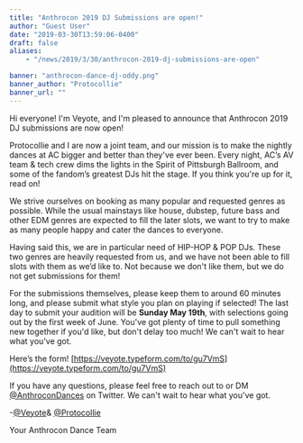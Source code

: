```yaml
---
title: "Anthrocon 2019 DJ Submissions are open!"
author: "Guest User"
date: "2019-03-30T13:59:06-0400"
draft: false
aliases:
    - "/news/2019/3/30/anthrocon-2019-dj-submissions-are-open"

banner: "anthrocon-dance-dj-oddy.png"
banner_author: "Protocollie"
banner_url: ""
---
```


Hi everyone! I'm Veyote, and I'm pleased to announce that Anthrocon 2019 DJ submissions are now open!

Protocollie and I are now a joint team, and our mission is to make the nightly dances at AC bigger and better than they've ever been. Every night, AC’s AV team &amp; tech crew dims the lights in the Spirit of Pittsburgh Ballroom, and some of the fandom’s greatest DJs hit the stage. If you think you're up for it, read on!

We strive ourselves on booking as many popular and requested genres as possible. While the usual mainstays like house, dubstep, future bass and other EDM genres are expected to fill the later slots, we want to try to make as many people happy and cater the dances to everyone.

Having said this, we are in particular need of HIP-HOP &amp; POP DJs. These two genres are heavily requested from us, and we have not been able to fill slots with them as we’d like to. Not because we don't like them, but we do not get submissions for them!

For the submissions themselves, please keep them to around 60 minutes long, and please submit what style you plan on playing if selected! The last day to submit your audition will be **Sunday May 19th**, with selections going out by the first week of June. You've got plenty of time to pull something new together if you'd like, but don't delay too much! We can't wait to hear what you've got.

Here’s the form! [https://veyote.typeform.com/to/gu7VmS](https://veyote.typeform.com/to/gu7VmS)

If you have any questions, please feel free to reach out to or DM [@AnthroconDances](https://twitter.com/anthrocondances) on Twitter. We can't wait to hear what you've got.

\-[@Veyote](https://twitter.com/veyote)&amp; [@Protocollie](https://twitter.com/protocollie)

Your Anthrocon Dance Team
